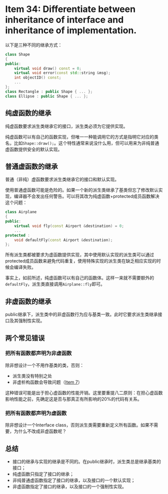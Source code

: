 # Item 34: Differentiate between inheritance of interface and inheritance of implementation.

以下是三种不同的继承方式：

```cpp
class Shape
{
public:
    virtual void draw() const = 0;
    virtual void error(const std::string &msg);
    int objectID() const;
    ...
};
class Rectangle : public Shape { ... };
class Ellipse : public Shape { ... };
```

## 纯虚函数的继承

纯虚函数要求派生类继承它的接口，派生类必须为它提供实现。

纯虚函数可以有自己的函数实现，但唯一一种能调用它的方式是指明它对应的类名，比如`Shape::draw();`。这个特性通常来说没什么用，但可以用来为非纯普通虚函数提供安全的默认实现。

## 普通虚函数的继承

普通（非纯）虚函数要求派生类继承它的接口和默认实现。

使用普通虚函数可能是危险的。如果一个新的派生类继承了基类但忘了修改默认实现，编译器不会发出任何警告。可以将其改为纯虚函数+protected成员函数解决这个问题：

```cpp
class Airplane
{
public:
    virtual void fly(const Airport &destination) = 0;
    ...
protected :
    void defaultFly(const Airport &destination);
};
```

所有派生类都被要求为虚函数提供实现，其中使用默认实现的派生类可以通过protected成员函数来避免代码重复，使用特殊实现的派生类在缺乏相应实现的时候会编译失败。

事实上，如前所述，纯虚函数可以有自己的函数体。这样一来就不需要额外的`defaultFly`，派生类直接调用`Airplane::fly`即可。

## 非虚函数的继承

public继承下，派生类中的非虚函数行为应与基类一致。此时它要求派生类继承接口及其强制性实现。

## 两个常见错误

### 把所有函数都声明为非虚函数

除非想设计一个不用作基类的类，否则：

- 派生类没有特别之处
- 非虚析构函数会导致问题（[Item 7](../Item%2007)）

这种错误可能是出于担心虚函数的性能开销。这里要重提八二原则：在担心虚函数影响性能之前，先确定这是否与那真正有所影响的20%的代码有关系。

### 把所有函数都声明为虚函数

除非想设计一个Interface class，否则派生类需要重新定义所有函数。如果不需要，为什么不改成非虚函数呢？

## 总结

- 接口的继承与实现的继承是不同的。在public继承时，派生类总是继承基类的接口；
- 纯虚函数只指定了接口的继承；
- 非纯普通虚函数指定了接口的继承，以及接口的一个默认实现；
- 非虚函数指定了接口的继承，以及接口的一个强制性实现。
